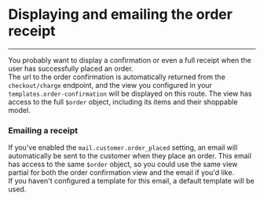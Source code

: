 # Displaying and emailing the order receipt

---

<a name="section-1"></a>

You probably want to display a confirmation or even a full receipt when the user has successfully placed an order.  
The url to the order confirmation is automatically returned from the `checkout/charge` endpoint, and the view you configured in your `templates.order-confirmation` will be displayed on this route. The view has access to the full `$order` object, including its items and their shoppable model.

### Emailing a receipt
If you've enabled the `mail.customer.order_placed` setting, an email will automatically be sent to the customer when they place an order. This email has access to the same `$order` object, so you could use the same view partial for both the order confirmation view and the email if you'd like.  
If you haven't configured a template for this email, a default template will be used.

